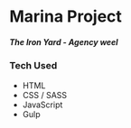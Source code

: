 # Marina Project

##### The Iron Yard - Agency weel

### Tech Used

- HTML
- CSS / SASS
- JavaScript
- Gulp

